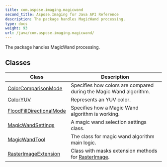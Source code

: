 ```yaml
---
title: com.aspose.imaging.magicwand
second_title: Aspose.Imaging for Java API Reference
description: The package handles MagicWand processing.
type: docs
weight: 93
url: /java/com.aspose.imaging.magicwand/
---
```


The package handles MagicWand processing.


## Classes

| Class | Description |
| --- | --- |
| [ColorComparisonMode](../com.aspose.imaging.magicwand/colorcomparisonmode) | Specifies how colors are compared during the Magic Wand algorithm. |
| [ColorYUV](../com.aspose.imaging.magicwand/coloryuv) | Represents an YUV color. |
| [FloodFillDirectionalMode](../com.aspose.imaging.magicwand/floodfilldirectionalmode) | Specifies how a Magic Wand algorithm is working. |
| [MagicWandSettings](../com.aspose.imaging.magicwand/magicwandsettings) | A magic wand selection settings class. |
| [MagicWandTool](../com.aspose.imaging.magicwand/magicwandtool) | The class for magic wand algorithm main logic. |
| [RasterImageExtension](../com.aspose.imaging.magicwand/rasterimageextension) | Class with masks extension methods for [RasterImage](../com.aspose.imaging/rasterimage). |
